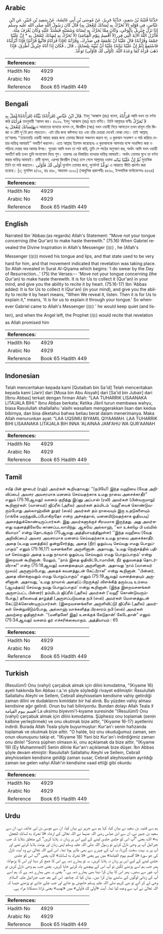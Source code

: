 ## Arabic


<div dir="rtl" lang="ar" style={{fontSize:'larger',backgroundColor:'#f8f9fa',padding:20}}>
حَدَّثَنَا قُتَيْبَةُ بْنُ سَعِيدٍ، حَدَّثَنَا جَرِيرٌ، عَنْ مُوسَى بْنِ أَبِي عَائِشَةَ، عَنْ سَعِيدِ بْنِ جُبَيْرٍ، عَنِ ابْنِ عَبَّاسٍ، فِي قَوْلِهِ ‏(‏لاَ تُحَرِّكْ بِهِ لِسَانَكَ لِتَعْجَلَ بِهِ‏)‏ قَالَ كَانَ رَسُولُ اللَّهِ صلى الله عليه وسلم إِذَا نَزَلَ جِبْرِيلُ بِالْوَحْىِ، وَكَانَ مِمَّا يُحَرِّكُ بِهِ لِسَانَهُ وَشَفَتَيْهِ فَيَشْتَدُّ عَلَيْهِ وَكَانَ يُعْرَفُ مِنْهُ، فَأَنْزَلَ اللَّهُ الآيَةَ الَّتِي فِي ‏(‏لاَ أُقْسِمُ بِيَوْمِ الْقِيَامَةِ‏)‏ ‏(‏لاَ تُحَرِّكْ بِهِ لِسَانَكَ لِتَعْجَلَ بِهِ * إِنَّ عَلَيْنَا جَمْعَهُ وَقُرْآنَهُ‏)‏ قَالَ عَلَيْنَا أَنْ نَجْمَعَهُ فِي صَدْرِكَ، وَقُرْآنَهُ ‏(‏فَإِذَا قَرَأْنَاهُ فَاتَّبِعْ قُرْآنَهُ‏)‏ فَإِذَا أَنْزَلْنَاهُ فَاسْتَمِعْ ‏(‏ثُمَّ إِنَّ عَلَيْنَا بَيَانَهُ‏)‏ عَلَيْنَا أَنْ نُبَيِّنَهُ بِلِسَانِكَ ـ قَالَ ـ فَكَانَ إِذَا أَتَاهُ جِبْرِيلُ أَطْرَقَ، فَإِذَا ذَهَبَ قَرَأَهُ كَمَا وَعَدَهُ اللَّهُ‏.‏ ‏(‏أَوْلَى لَكَ فَأَوْلَى‏)‏ تَوَعُّدٌ‏.‏
</div>
<div style={{backgroundColor:'#f8f9fa',padding:20, marginBottom: 10}}><table> <thead> <tr> <th>References:</th> <th></th> </tr> </thead> <tbody><tr><td>Hadith No</td><td>4929</td></tr><tr><td>Arabic No</td><td>4929</td></tr><tr><td>Reference</td><td>Book 65 Hadith 449</td></tr></tbody></table></div>

## Bengali


<div dir="ltr" lang="bn" style={{fontSize:'larger',backgroundColor:'#f8f9fa',padding:20}}>
قَالَ ابْنُ عَبَّاسٍ (قَرَأْنَاهُ) بَيَّنَّاهُ (قَرَأْنَاهُ)اعْمَلْ بِهِ. ইবনু ‘আব্বাস (রাঃ) বলেন, قَرَأْنَاهُ আমি যখন তা বর্ণনা করি قَرَأْنَاهُ তদনুযায়ী ‘আমল কর। ৪৯২৯. ইবনু ‘আব্বাস (রাঃ) হতে বর্ণিত। তিনি আল্লাহর বাণীঃ لاَ تُحَرِّكْ بِهٰلِسَانَكَ لِتَعْجَلَ بِهٰএ আয়াতের ব্যাখ্যায় বলেন যে, জিবরীল (আঃ) যখন ওয়াহী নিয়ে আসতেন তখন রাসূল তাঁর জিহ্বা ও ঠোঁট দু’টো দ্রুত নাড়তেন। এটা তাঁর জন্য কষ্টসাধ্য হত এবং তাঁর চেহারা দেখেই বোঝা যেত। তাই আল্লাহ্ তা‘আলাঃ ‘‘তাড়াতাড়ি ওয়াহী আয়ত্ত করার জন্য তোমার জিহবা সঞ্চালন করবে না; এ কুরআন সংরক্ষণ ও পাঠ করিয়ে দেয়ার দায়িত্ব আমারই’’ অবতীর্ণ করলেন। এতে আল্লাহ ইরশাদ করেছেনঃ এ কুরআনকে আপনার বক্ষে সংরক্ষিত করা ও পড়িয়ে দেয়ার ভার আমার উপর। সুতরাং আমি যখন তা পাঠ করি, তুমি সে পাঠের অনুসরণ কর, অর্থাৎ আমি যখন ওয়াহী অবতীর্ণ করি তখন তুমি মনোযোগ দিয়ে শুন। তারপর এর বিস্তারিত ব্যাখ্যার দায়িত্ব আমারই। অর্থাৎ তোমার মুখে তা বর্ণনা করার দায়িত্ব আমারই। রাবী বলেন, এরপর জিবরীল (আঃ) চলে গেলে আল্লাহর ওয়াদা ثُمَّ إِنَّ عَلَيْنَا بَيَانَه মুতাবিক তিনি তা পাঠ করতেন। أَوْلٰى لَكَ فَأَوْلٰى দুর্ভোগ তোমার জন্য, দুর্ভোগ! تَوَعُّدٌ এ আয়াতে ভীতি প্রদর্শন করা হয়েছে। [৫; মুসলিম ৪/৩২, হাঃ ৪৪৮, আহমাদ ৩১৯১] (আধুনিক প্রকাশনীঃ ৪৫৬০, ইসলামিক ফাউন্ডেশনঃ ৪৫৬৪)
</div>
<div style={{backgroundColor:'#f8f9fa',padding:20, marginBottom: 10}}><table> <thead> <tr> <th>References:</th> <th></th> </tr> </thead> <tbody><tr><td>Hadith No</td><td>4929</td></tr><tr><td>Arabic No</td><td>4929</td></tr><tr><td>Reference</td><td>Book 65 Hadith 449</td></tr></tbody></table></div>

## English


<div dir="ltr" lang="en" style={{fontSize:'larger',backgroundColor:'#f8f9fa',padding:20}}>
Narrated Ibn 'Abbas:(as regards) Allah's Statement: "Move not your tongue concerning (the Qur'an) to make haste therewith." (75.16) When Gabriel revealed the Divine Inspiration in Allah's Messenger (ﷺ) , he (Allah's Messenger (ﷺ)) moved his tongue and lips, and that state used to be very hard for him, and that movement indicated that revelation was taking place. So Allah revealed in Surat Al-Qiyama which begins: 'I do swear by the Day of Resurrection...' (75) the Verses:-- 'Move not your tongue concerning (the Qur'an) to make haste therewith. It is for Us to collect it (Qur'an) in your mind, and give you the ability to recite it by heart. (75.16-17) Ibn 'Abbas added: It is for Us to collect it (Qur'an) (in your mind), and give you the ability to recite it by heart means, "When We reveal it, listen. Then it is for Us to explain it," means, 'It is for us to explain it through your tongue.' So whenever Gabriel came to Allah's Messenger (ﷺ) ' he would keep quiet (and listen), and when the Angel left, the Prophet (ﷺ) would recite that revelation as Allah promised him
</div>
<div style={{backgroundColor:'#f8f9fa',padding:20, marginBottom: 10}}><table> <thead> <tr> <th>References:</th> <th></th> </tr> </thead> <tbody><tr><td>Hadith No</td><td>4929</td></tr><tr><td>Arabic No</td><td>4929</td></tr><tr><td>Reference</td><td>Book 65 Hadith 449</td></tr></tbody></table></div>

## Indonesian


<div dir="ltr" lang="id" style={{fontSize:'larger',backgroundColor:'#f8f9fa',padding:20}}>
Telah menceritakan kepada kami [Qutaibah bin Sa'id] Telah menceritakan kepada kami [Jarir] dari [Musa bin Abu Aisyah] dari [Sa'id bin Jubair] dari [Ibnu Abbas] terkait dengan firman Allah: "LAA TUHARRIK LISAANAKA LITA'JALA BIHI." Ibnu Abbas berkata; Ketika Jibril turun membawa wahyu, biasa Rasulullah shallallahu 'alaihi wasallam menggerakkan lisan dan kedua bibirnya, dan bisa diketahui bahwa beliau berat dalam menerimanya. Maka Allah menurunkan ayat: "LAA UQSIMU BIYAMIL QIYAAMAH. LAA TUHARRIK BIHI LISAANAKA LITA'JALA BIH INNA 'ALAINAA JAM'AHU WA QUR'AANAH
</div>
<div style={{backgroundColor:'#f8f9fa',padding:20, marginBottom: 10}}><table> <thead> <tr> <th>References:</th> <th></th> </tr> </thead> <tbody><tr><td>Hadith No</td><td>4929</td></tr><tr><td>Arabic No</td><td>4929</td></tr><tr><td>Reference</td><td>Book 65 Hadith 449</td></tr></tbody></table></div>

## Tamil


<div dir="ltr" lang="ta" style={{fontSize:'larger',backgroundColor:'#f8f9fa',padding:20}}>
சயீத் பின் ஜுபைர் (ரஹ்) அவர்கள் கூறியதாவது: ‘‘(நபியே!) இந்த வஹியை (வேத அறிவிப்பை) அவசர அவசரமாக மனனம் செய்வதற்காக உமது நாவை அசைக்காதீர்” எனும் (75:16ஆவது) வசனம் குறித்து இப்னு அப்பாஸ் (ரலி) அவர்கள் (பின்வருமாறு) கூறினார்கள்: (வானவர்) ஜிப்ரீல் (அலை) அவர்கள் தம்மிடம் ‘வஹீ’யைக் கொண்டுவரும்போது அல்லாஹ்வின் தூதர் (ஸல்) அவர்கள் தம் நாவையும் இரு உதடுகளையும் (எங்கே மறந்துவிடப்போகிறதோ என்ற அச்சத்தால், மனனமிடுவதற்காக ஓதியபடி) அசைத்துக்கொண்டிருப்பார்கள். இது அவர்களுக்குச் சிரமமாக இருந்தது. அது அவர்களது வதனத்திலேயே காணப்படலாயிற்று. ஆகவே அல்லாஹ், ‘‘லா உக்ஸிமு பி யவ்மில் கியாமா” என்று தொடங்கும் (75ஆவது அத்தியாயத்திலுள்ள) ‘‘இந்த வஹீயை (வேத அறிவிப்பை) அவசர அவசரமாக மனனம் செய்வதற்காக உமது நாவை அசைக்காதீர். அதை (உமது மனத்தில்) ஒன்றுசேர்த்து, அதை (நீர்) ஓதும்படி செய்வது எமது பொறுப்பாகும்” எனும் (75:16,17) வசனங்களை அருளினான். அதாவது, ‘உமது நெஞ்சத்தில் பதியச் செய்வதும் அதை உமது நாவால் ஓதும்படி செய்வதும் எமது பொறுப்பாகும்’ என்று இறைவன் கூறினான். மேலும், ‘‘நாம் இதை ஓதிவிட்டோமாயின், நீர் ஓதுவதைத் தொடர்வீராக!” என்ற (75:18ஆவது) வசனத்தையும் அருளினான். அதாவது ‘நாம் (வானவர் மூலம்) அருளும்போது, அதைக் கவனத்துடன் கேட்பீராக!’ என்று கூறினான். ‘‘பின்னர், அதை விளக்குவதும் எமது பொறுப்பாகும்” எனும் (75:19ஆவது) வசனத்தையும் அருளினான். அதாவது, ‘உமது நாவால் அதை(ப் பிறருக்கு) விளக்கித் தரும்படி உம்மை (ஆயத்தம்) செய்வது நமது பொறுப்பாகும்’ என்று கூறினான். (இந்த இறைவசனங்கள் அருளப்பட்ட பின்னர்) தம்மிடம் ஜிப்ரீல் (அலை) அவர்கள் (‘வஹீ’ கொண்டுவரும்போது,) தலையைத் தாழ்த்தி (அருளப்படுவதை நபி (ஸல்) அவர்கள் மௌனத்துடன் கேட்டு)க்கொண்டிருப்பார்கள். (இறைவசனங்களை அருளிவிட்டு) ஜிப்ரீல் (அலை) அவர்கள் சென்றுவிடும்போது, அல்லாஹ் வாக்களித்த பிரகாரம் நபி (ஸல்) அவர்கள் அவற்றை ஓதினார்கள். ‘‘(மனிதனே! இது) உனக்குக் கேடுதான்! கேடேதான்” எனும் (75:34ஆவது) வசனம் ஓர் எச்சரிக்கையாகும். அத்தியாயம் : 65
</div>
<div style={{backgroundColor:'#f8f9fa',padding:20, marginBottom: 10}}><table> <thead> <tr> <th>References:</th> <th></th> </tr> </thead> <tbody><tr><td>Hadith No</td><td>4929</td></tr><tr><td>Arabic No</td><td>4929</td></tr><tr><td>Reference</td><td>Book 65 Hadith 449</td></tr></tbody></table></div>

## Turkish


<div dir="ltr" lang="tr" style={{fontSize:'larger',backgroundColor:'#f8f9fa',padding:20}}>
(Resulüm!) Onu (vahyi) çarçabuk almak için dilini kımııdatma, "(Kıyame 16) ayeti hakkında İbn Abbas r.a.'ın şöyle söylediği rivayet edilmiştir: Rasulullah Sallallahu Aleyhi ve Sellem, Cebrall aleyhisselam kendisine vahiy getirdiği zaman dilini ve dudaklarını kımıldatır bir hal alırdı. Bu yüzden vahiy alması kendisine ağır gelirdi. Onun bu hali biliniyordu. Bundan dolayı Allah Teala لا أقسم بيوم القيامة La uksimu biyevmi'l-kıyame suresinde "(Resulüm!) Onu (vahyi) çarçabuk almak için dilini kımııdatma. Şüphesiz onu toplamak (senin kalbine yerleştirmek) ve onu okutmak bize aittir, "(Kıyame 16-17) ayetlerini indirdi. Burada Allah Teala şöyle buyurmuştur: Kur'an'ı senin hafızanda toplamak ve okutmak bize aittir. "O halde, biz onu okuduğumuz zaman, sen onun okunuşunu takip et. "(Kıyame 18) Yani biz Kur'an'ı indirdiğimiz zaman onu dinle! "Sonra şüphen olmasın ki, onu açıklamak da bize aittir. "(Kıyame 19) [Ey Muhammed!] Senin dilinle Kur'an'ı açıklamak bize düşer. İbn Abbas şöyle devam etmiştir: Rasulullah Sallallahu Aleyhi ve Sellem, Cebrall aleyhisselam kendisine geldiği zaman susar, Cebrall aleyhisselam ayrıldığı zaman ise gelen vahyi Allah'ın kendisine vaad ettiği gibi okurdu
</div>
<div style={{backgroundColor:'#f8f9fa',padding:20, marginBottom: 10}}><table> <thead> <tr> <th>References:</th> <th></th> </tr> </thead> <tbody><tr><td>Hadith No</td><td>4929</td></tr><tr><td>Arabic No</td><td>4929</td></tr><tr><td>Reference</td><td>Book 65 Hadith 449</td></tr></tbody></table></div>

## Urdu


<div dir="rtl" lang="ur" style={{fontSize:'larger',backgroundColor:'#f8f9fa',padding:20}}>
ہم سے قتیبہ بن سعید نے بیان کیا، کہا ہم سے جریر نے بیان کیا، ان سے موسیٰ بن ابی عائشہ نے، ان سے سعید بن جبیر نے، ان سے ابن عباس رضی اللہ عنہما نے اللہ تعالیٰ کے ارشاد «لا تحرك به لسانك لتعجل به‏» الایۃ یعنی ”آپ اس کو جلدی جلدی لینے کے لیے اس پر زبان نہ ہلایا کریں“ کے متعلق بتلایا کہ جب جبرائیل آپ پر وحی نازل کرتے تو رسول اللہ صلی اللہ علیہ وسلم اپنی زبان اور ہونٹ ہلایا کرتے تھے اور آپ پر یہ بہت سخت گزرتا، یہ آپ کے چہرے سے بھی ظاہر ہوتا تھا۔ اس لیے اللہ تعالیٰ نے وہ آیت نازل کی جو سورۃ «لا أقسم بيوم القيامة‏» میں ہے یعنی «لا تحرك به لسانك» الایۃ یعنی ”آپ اس کو جلدی جلدی لینے کے لیے اس پر زبان نہ ہلایا کریں۔ یہ تو ہمارے ذمہ ہے اس کا جمع کر دینا اور اس کا پڑھوانا، پھر جب ہم اسے پڑھنے لگیں تو آپ اس کے پیچھے یاد کرتے جایا کریں۔ یعنی جب ہم وحی نازل کریں تو آپ غور سے سنیں۔ پھر اس کا بیان کرا دینا بھی ہمارے ذمہ ہے۔“ یعنی یہ بھی ہمارے ذمہ ہے کہ ہم اسے آپ کی زبانی لوگوں کے سامنے بیان کرا دیں۔ بیان کیا کہ چنانچہ اس کے بعد جب جبرائیل علیہ السلام وحی لے کر آتے تو نبی کریم صلی اللہ علیہ وسلم خاموش ہو جاتے اور جب چلے جاتے تو پڑھتے جیسا کہ اللہ تعالیٰ نے آپ سے وعدہ کیا تھا۔ آیت «أولى لك فأولى‏» میں «تهديد» یعنی ڈرانا دھمکانا مراد ہے۔
</div>
<div style={{backgroundColor:'#f8f9fa',padding:20, marginBottom: 10}}><table> <thead> <tr> <th>References:</th> <th></th> </tr> </thead> <tbody><tr><td>Hadith No</td><td>4929</td></tr><tr><td>Arabic No</td><td>4929</td></tr><tr><td>Reference</td><td>Book 65 Hadith 449</td></tr></tbody></table></div>